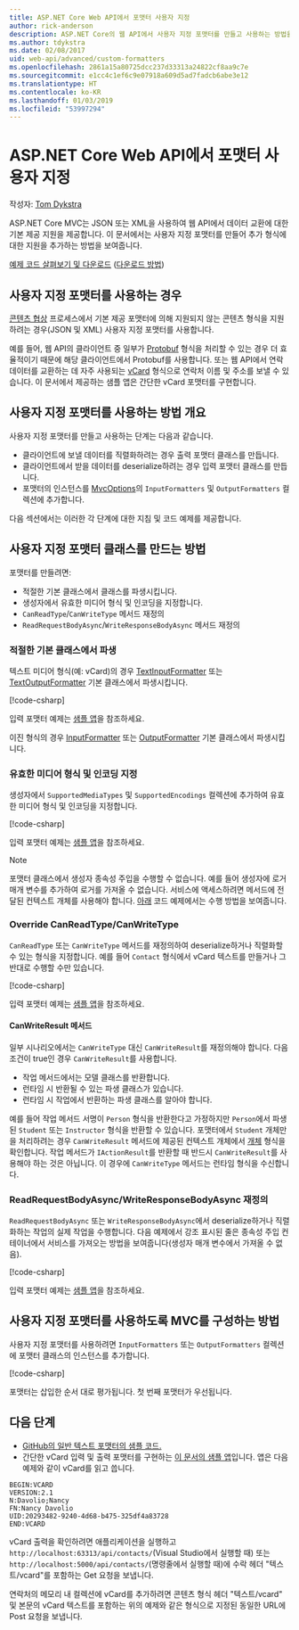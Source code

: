 ```yaml
---
title: ASP.NET Core Web API에서 포맷터 사용자 지정
author: rick-anderson
description: ASP.NET Core의 웹 API에서 사용자 지정 포맷터를 만들고 사용하는 방법을 알아봅니다.
ms.author: tdykstra
ms.date: 02/08/2017
uid: web-api/advanced/custom-formatters
ms.openlocfilehash: 2861a15a80725dcc237d33313a24822cf8aa9c7e
ms.sourcegitcommit: e1cc4c1ef6c9e07918a609d5ad7fadcb6abe3e12
ms.translationtype: HT
ms.contentlocale: ko-KR
ms.lasthandoff: 01/03/2019
ms.locfileid: "53997294"
---
```

# <a name="custom-formatters-in-aspnet-core-web-api"></a>ASP.NET Core Web API에서 포맷터 사용자 지정

작성자: [Tom Dykstra](https://github.com/tdykstra)

ASP.NET Core MVC는 JSON 또는 XML을 사용하여 웹 API에서 데이터 교환에 대한 기본 제공 지원을 제공합니다. 이 문서에서는 사용자 지정 포맷터를 만들어 추가 형식에 대한 지원을 추가하는 방법을 보여줍니다.

[예제 코드 살펴보기 및 다운로드](https://github.com/aspnet/Docs/tree/master/aspnetcore/web-api/advanced/custom-formatters/sample) ([다운로드 방법](xref:index#how-to-download-a-sample))

## <a name="when-to-use-custom-formatters"></a>사용자 지정 포맷터를 사용하는 경우

[콘텐츠 협상](xref:web-api/advanced/formatting#content-negotiation) 프로세스에서 기본 제공 포맷터에 의해 지원되지 않는 콘텐츠 형식을 지원하려는 경우(JSON 및 XML) 사용자 지정 포맷터를 사용합니다.

예를 들어, 웹 API의 클라이언트 중 일부가 [Protobuf](https://github.com/google/protobuf) 형식을 처리할 수 있는 경우 더 효율적이기 때문에 해당 클라이언트에서 Protobuf를 사용합니다. 또는 웹 API에서 연락 데이터를 교환하는 데 자주 사용되는 [vCard](https://wikipedia.org/wiki/VCard) 형식으로 연락처 이름 및 주소를 보낼 수 있습니다. 이 문서에서 제공하는 샘플 앱은 간단한 vCard 포맷터를 구현합니다.

## <a name="overview-of-how-to-use-a-custom-formatter"></a>사용자 지정 포맷터를 사용하는 방법 개요

사용자 지정 포맷터를 만들고 사용하는 단계는 다음과 같습니다.

* 클라이언트에 보낼 데이터를 직렬화하려는 경우 출력 포맷터 클래스를 만듭니다.
* 클라이언트에서 받을 데이터를 deserialize하려는 경우 입력 포맷터 클래스를 만듭니다.
* 포맷터의 인스턴스를 [MvcOptions](/dotnet/api/microsoft.aspnetcore.mvc.mvcoptions)의 `InputFormatters` 및 `OutputFormatters` 컬렉션에 추가합니다.

다음 섹션에서는 이러한 각 단계에 대한 지침 및 코드 예제를 제공합니다.

## <a name="how-to-create-a-custom-formatter-class"></a>사용자 지정 포맷터 클래스를 만드는 방법

포맷터를 만들려면:

* 적절한 기본 클래스에서 클래스를 파생시킵니다.
* 생성자에서 유효한 미디어 형식 및 인코딩을 지정합니다.
* `CanReadType`/`CanWriteType` 메서드 재정의
* `ReadRequestBodyAsync`/`WriteResponseBodyAsync` 메서드 재정의
  
### <a name="derive-from-the-appropriate-base-class"></a>적절한 기본 클래스에서 파생

텍스트 미디어 형식(예: vCard)의 경우 [TextInputFormatter](/dotnet/api/microsoft.aspnetcore.mvc.formatters.textinputformatter) 또는 [TextOutputFormatter](/dotnet/api/microsoft.aspnetcore.mvc.formatters.textoutputformatter) 기본 클래스에서 파생시킵니다.

[!code-csharp[](custom-formatters/sample/Formatters/VcardOutputFormatter.cs?name=classdef)]

입력 포맷터 예제는 [샘플 앱](https://github.com/aspnet/Docs/tree/master/aspnetcore/web-api/advanced/custom-formatters/sample)을 참조하세요.

이진 형식의 경우 [InputFormatter](/dotnet/api/microsoft.aspnetcore.mvc.formatters.inputformatter) 또는 [OutputFormatter](/dotnet/api/microsoft.aspnetcore.mvc.formatters.outputformatter) 기본 클래스에서 파생시킵니다.

### <a name="specify-valid-media-types-and-encodings"></a>유효한 미디어 형식 및 인코딩 지정

생성자에서 `SupportedMediaTypes` 및 `SupportedEncodings` 컬렉션에 추가하여 유효한 미디어 형식 및 인코딩을 지정합니다.

[!code-csharp[](custom-formatters/sample/Formatters/VcardOutputFormatter.cs?name=ctor&highlight=3,5-6)]

입력 포맷터 예제는 [샘플 앱](https://github.com/aspnet/Docs/tree/master/aspnetcore/web-api/advanced/custom-formatters/sample)을 참조하세요.

> [!NOTE]
> 포맷터 클래스에서 생성자 종속성 주입을 수행할 수 없습니다. 예를 들어 생성자에 로거 매개 변수를 추가하여 로거를 가져올 수 없습니다. 서비스에 액세스하려면 메서드에 전달된 컨텍스트 개체를 사용해야 합니다. [아래](#read-write) 코드 예제에서는 수행 방법을 보여줍니다.

### <a name="override-canreadtypecanwritetype"></a>Override CanReadType/CanWriteType

`CanReadType` 또는 `CanWriteType` 메서드를 재정의하여 deserialize하거나 직렬화할 수 있는 형식을 지정합니다. 예를 들어 `Contact` 형식에서 vCard 텍스트를 만들거나 그 반대로 수행할 수만 있습니다.

[!code-csharp[](custom-formatters/sample/Formatters/VcardOutputFormatter.cs?name=canwritetype)]

입력 포맷터 예제는 [샘플 앱](https://github.com/aspnet/Docs/tree/master/aspnetcore/web-api/advanced/custom-formatters/sample)을 참조하세요.

#### <a name="the-canwriteresult-method"></a>CanWriteResult 메서드

일부 시나리오에서는 `CanWriteType` 대신 `CanWriteResult`를 재정의해야 합니다. 다음 조건이 true인 경우 `CanWriteResult`를 사용합니다.

* 작업 메서드에서는 모델 클래스를 반환합니다.
* 런타임 시 반환될 수 있는 파생 클래스가 있습니다.
* 런타임 시 작업에서 반환하는 파생 클래스를 알아야 합니다.

예를 들어 작업 메서드 서명이 `Person` 형식을 반환한다고 가정하지만 `Person`에서 파생된 `Student` 또는 `Instructor` 형식을 반환할 수 있습니다. 포맷터에서 `Student` 개체만을 처리하려는 경우 `CanWriteResult` 메서드에 제공된 컨텍스트 개체에서 [개체](/dotnet/api/microsoft.aspnetcore.mvc.formatters.outputformattercanwritecontext#Microsoft_AspNetCore_Mvc_Formatters_OutputFormatterCanWriteContext_Object) 형식을 확인합니다. 작업 메서드가 `IActionResult`를 반환할 때 반드시 `CanWriteResult`를 사용해야 하는 것은 아닙니다. 이 경우에 `CanWriteType` 메서드는 런타임 형식을 수신합니다.

<a id="read-write"></a>
### <a name="override-readrequestbodyasyncwriteresponsebodyasync"></a>ReadRequestBodyAsync/WriteResponseBodyAsync 재정의

`ReadRequestBodyAsync` 또는 `WriteResponseBodyAsync`에서 deserialize하거나 직렬화하는 작업의 실제 작업을 수행합니다. 다음 예제에서 강조 표시된 줄은 종속성 주입 컨테이너에서 서비스를 가져오는 방법을 보여줍니다(생성자 매개 변수에서 가져올 수 없음).

[!code-csharp[](custom-formatters/sample/Formatters/VcardOutputFormatter.cs?name=writeresponse&highlight=3-4)]

입력 포맷터 예제는 [샘플 앱](https://github.com/aspnet/Docs/tree/master/aspnetcore/web-api/advanced/custom-formatters/sample)을 참조하세요.

## <a name="how-to-configure-mvc-to-use-a-custom-formatter"></a>사용자 지정 포맷터를 사용하도록 MVC를 구성하는 방법

사용자 지정 포맷터를 사용하려면 `InputFormatters` 또는 `OutputFormatters` 컬렉션에 포맷터 클래스의 인스턴스를 추가합니다.

[!code-csharp[](custom-formatters/sample/Startup.cs?name=mvcoptions&highlight=3-4)]

포맷터는 삽입한 순서 대로 평가됩니다. 첫 번째 포맷터가 우선됩니다.

## <a name="next-steps"></a>다음 단계

* [GitHub의 일반 텍스트 포맷터의 샘플 코드.](https://github.com/aspnet/Entropy/tree/master/samples/Mvc.Formatters)
* 간단한 vCard 입력 및 출력 포맷터를 구현하는 [이 문서의 샘플 앱](https://github.com/aspnet/Docs/tree/master/aspnetcore/web-api/advanced/custom-formatters/sample)입니다. 앱은 다음 예제와 같이 vCard를 읽고 씁니다.

```
BEGIN:VCARD
VERSION:2.1
N:Davolio;Nancy
FN:Nancy Davolio
UID:20293482-9240-4d68-b475-325df4a83728
END:VCARD
```

vCard 출력을 확인하려면 애플리케이션을 실행하고 `http://localhost:63313/api/contacts/`(Visual Studio에서 실행할 때) 또는 `http://localhost:5000/api/contacts/`(명령줄에서 실행할 때)에 수락 헤더 "텍스트/vcard"를 포함하는 Get 요청을 보냅니다.

연락처의 메모리 내 컬렉션에 vCard를 추가하려면 콘텐츠 형식 헤더 "텍스트/vcard" 및 본문의 vCard 텍스트를 포함하는 위의 예제와 같은 형식으로 지정된 동일한 URL에 Post 요청을 보냅니다.
